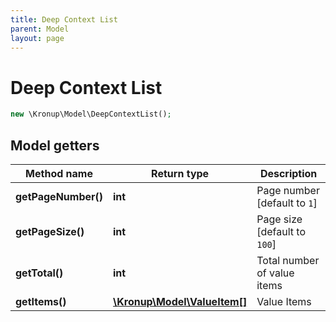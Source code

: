 ```yaml
---
title: Deep Context List
parent: Model
layout: page
---
```


# Deep Context List

```php
new \Kronup\Model\DeepContextList();
```

## Model getters

Method name | Return type | Description
------------ | ------------- | -------------
**getPageNumber()** | **int** | Page number   [default to `1`]
**getPageSize()** | **int** | Page size   [default to `100`]
**getTotal()** | **int** | Total number of value items
**getItems()** | [**\Kronup\Model\ValueItem[]**](../ValueItem) | Value Items

